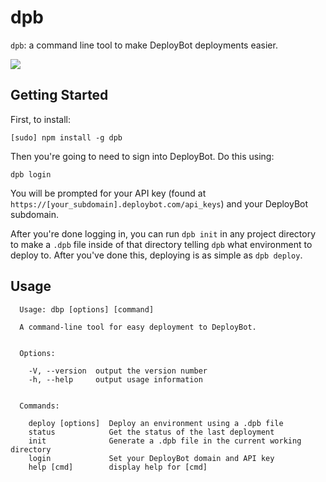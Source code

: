 # dpb

`dpb`: a command line tool to make DeployBot deployments easier.

![](https://i.imgur.com/bsIdBp9.gif)

## Getting Started

First, to install:

`[sudo] npm install -g dpb`

Then you're going to need to sign into DeployBot. Do this using:

`dpb login`

You will be prompted for your API key (found at `https://[your_subdomain].deploybot.com/api_keys`)
and your DeployBot subdomain.

After you're done logging in, you can run `dpb init` in any project
directory to make a `.dpb` file inside of that directory telling
`dpb` what environment to deploy to. After you've done this, deploying
is as simple as `dpb deploy`.

## Usage

```
  Usage: dbp [options] [command]

  A command-line tool for easy deployment to DeployBot.


  Options:

    -V, --version  output the version number
    -h, --help     output usage information


  Commands:

    deploy [options]  Deploy an environment using a .dpb file
    status            Get the status of the last deployment
    init              Generate a .dpb file in the current working directory
    login             Set your DeployBot domain and API key
    help [cmd]        display help for [cmd]
```